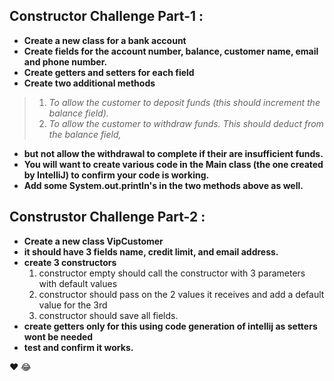 ## Constructor Challenge Part-1 :

- **Create a new class for a bank account**
- **Create fields for the account number, balance, customer name, email and phone number.**
- **Create getters and setters for each field**
- **Create two additional methods**
> 1. *To allow the customer to deposit funds (this should increment the balance field).*
> 2. *To allow the customer to withdraw funds. This should deduct from the balance field,*
- **but not allow the withdrawal to complete if their are insufficient funds.**
- **You will want to create various code in the Main class (the one created by IntelliJ) to confirm your code is working.**
- **Add some System.out.println's in the two methods above as well.**

## Construstor Challenge Part-2 :
- **Create a new class VipCustomer**
- **it should have 3 fields name, credit limit, and email address.**
- **create 3 constructors**
    1. constructor empty should call the constructor with 3 parameters with default values
    2. constructor should pass on the 2 values it receives and add a default value for the 3rd
    3. constructor should save all fields.
- **create getters only for this using code generation of intellij as setters wont be needed**
- **test and confirm it works.**

:heart: :joy: